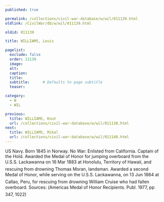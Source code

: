 ```yaml
---
published: true

permalink: /collections/civil-war-database/w/wil/011139.html
oldlink: /CivilWar/db/w/wil/011139.html

oldid: 011139

title: WILLIAMS, Louis

pagelist:
  exclude: false
  order: 11139
  image: 
  alt:
  caption:
  title:
  subtitle:      # Defaults to page subtitle
  teaser:

category: 
  - W 
  - WIL

previous:
  title: WILLIAMS, Knut
  url: /collections/civil-war-database/w/wil/011138.html  
next:
  title: WILLIAMS, Mikal
  url: /collections/civil-war-database/w/wil/011140.html   
---
```

US Navy. Born 1845 in Norway. No War: Enlisted from California. Captain of the Hold. Awarded the Medal of Honor for jumping overboard from the &#147;U.S.S. Lackawanna&#148; on 16 Mar 1883 at Honolulu, Territory of Hawaii, and rescuing from drowning Thomas Moran, landsman. Awarded a second Medal of Honor, while serving on the &#147;U.S.S. Lackawanna&#148;, on 13 Jun 1884 at Callao, Peru, for rescuing from drowning William Cruise who had fallen overboard. Sources: (&#147;America&#146;s Medal of Honor Recipients&#148;. Publ. 1977, pp 347, 1022)